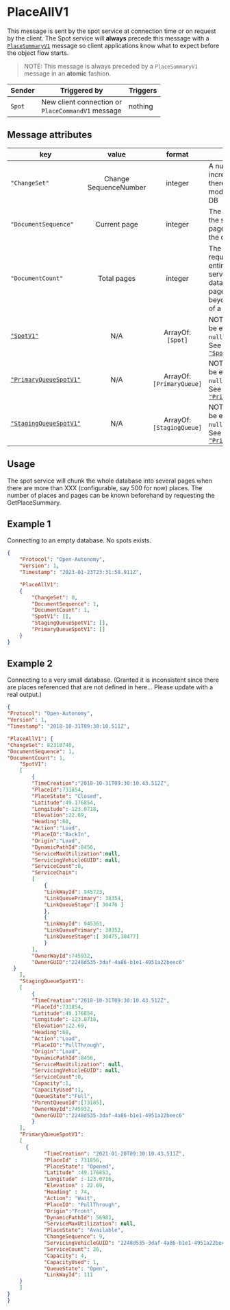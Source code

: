 # PlaceAllV1

This message is sent by the spot service at connection time or on request by the client.  The Spot service will **always** precede this message with a [`PlaceSummaryV1`](PlaceSummaryV1.md) message so client applications know what to expect before the object flow starts.

> NOTE: This message is always preceded by a `PlaceSummaryV1` message in an **atomic** fashion.

|Sender| Triggered by | Triggers|
|---|---|---|
|`Spot` | New client connection or <br> `PlaceCommandV1` message | nothing |

## Message attributes

|key |value |format | Description|
|---|:---:|:---:|---|
| `"ChangeSet"` | Change SequenceNumber | integer| A number that increments each time there is a modification to the DB |
| ``"DocumentSequence"`` | Current page | integer | The current page in the sequence of pages being sent to the client|
|``"DocumentCount"`` | Total pages | integer | The number of pages required to send the entire DB.  The spot service will cut the data in a series of pages if the data gets beyond the capacity of a page. |
|[`"SpotV1"`](class_PlaceV1.md#spotv1)|N/A|ArrayOf:<br>`[Spot]`| NOTE: the array can be empty, but not `null`.<br> See Reference [`"SpotV1"`](class_PlaceV1.md#spotv1)|
|[`"PrimaryQueueSpotV1"`](class_PlaceV1.md#primaryqueuespotv1)|N/A|ArrayOf:<br>`[PrimaryQueue]`| NOTE: the array can be empty, but not `null`.<br> See Reference [`"PrimaryQueueSpotV1"`](class_PlaceV1.md#primaryqueuespotv1)|
|[`"StagingQueueSpotV1"`](class_PlaceV1.md#queuestagespotv1)|N/A|ArrayOf:<br>`[StagingQueue]`| NOTE: the array can be empty, but not `null`.<br> See Reference [`"PrimaryQueueSpotV1"`](class_PlaceV1.md#queuestagespotv1)|




## Usage
The spot service will chunk the whole database into several pages when there are more than XXX (configurable, say 500 for now) places.  The number of places and pages can be known beforehand by requesting the GetPlaceSummary.


## Example 1
Connecting to an empty database.  No spots exists.
```json
{
	"Protocol": "Open-Autonomy",
	"Version": 1,
	"Timestamp": "2023-01-23T23:31:58.911Z",

	"PlaceAllV1":
	{
		"ChangeSet": 0,
		"DocumentSequence": 1,
		"DocumentCount": 1,		
		"SpotV1": [],
		"StagingQueueSpotV1": [],
		"PrimaryQueueSpotV1": []
	}
}
```

## Example 2
Connecting to a very small database.  (Granted it is inconsistent since there are places referenced that are not defined in here...  Please update with a real output.)
```json
{
"Protocol": "Open-Autonomy",
"Version": 1,
"Timestamp": "2018-10-31T09:30:10.511Z",

"PlaceAllV1": {
"ChangeSet": 82318740,
"DocumentSequence": 1,
"DocumentCount": 1,		
	"SpotV1":
	[
		{
		"TimeCreation":"2018-10-31T09:30:10.43.512Z",
		"PlaceId":731854,
		"PlaceState": "Closed",
		"Latitude":49.176854,
		"Longitude":-123.0718,
		"Elevation":22.69,
		"Heading":68,
		"Action":"Load",
		"PlaceIO":"BackIn",
		"Origin":"Load",
		"DynamicPathId":8456,
		"ServiceMaxUtilization":null,
		"ServicingVehicleGUID": null,
		"ServiceCount":0,
		"ServiceChain":
		[
			{
			"LinkWayId": 945723,
			"LinkQueuePrimary": 30354,
			"LinkQueueStage":[ 30476 ]
			},
			{
			"LinkWayId": 945361,
			"LinkQueuePrimary": 30352,
			"LinkQueueStage":[ 30475,30477]
			}	   
		],
		"OwnerWayId":745932,
		"OwnerGUID":"2248d535-3daf-4a86-b1e1-4951a22beec6"
  }
	],
	"StagingQueueSpotV1":
	[
		{
		"TimeCreation":"2018-10-31T09:30:10.43.512Z",
		"PlaceId":731854,
		"Latitude":49.176854,
		"Longitude":-123.0718,
		"Elevation":22.69,
		"Heading":68,
		"Action":"Load",
		"PlaceIO":"PullThrough",
		"Origin":"Load",
		"DynamicPathId":8456,
		"ServiceMaxUtilization": null,
		"ServicingVehicleGUID": null,
		"ServiceCount":0,
		"Capacity":1,
		"CapacityUsed":1,
		"QueueState":"Full",
		"ParentQueueId":[73185],
		"OwnerWayId":745932,
		"OwnerGUID":"2248d535-3daf-4a86-b1e1-4951a22beec6"
		}
	],
	"PrimaryQueueSpotV1":
	[
	  {
            "TimeCreation": "2021-01-20T09:30:10.43.511Z",
            "PlaceId" : 731856,
            "PlaceState": "Opened",
            "Latitude" :49.176853,
            "Longitude" :-123.0716,
            "Elevation" : 22.69,
            "Heading" : 74,
            "Action": "Wait",
            "PlaceIO": "PullThrough",
            "Origin":"Front",   
            "DynamicPathId": 56982,
            "ServiceMaxUtilization": null,
            "PlaceState": "Available",
            "ChangeSequence": 9,
            "ServicingVehicleGUID": "2248d535-3daf-4a86-b1e1-4951a22beec6",
            "ServiceCount": 26,
            "Capacity": 4,
            "CapacityUsed": 1,
            "QueueState": "Open",
            "LinkWayId": 111
	}
	]
}
}

```
